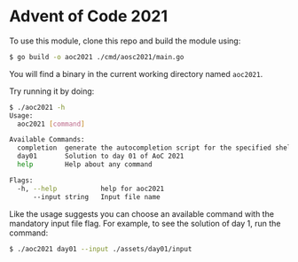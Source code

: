 # Advent of Code 2021

To use this module, clone this repo and build the module using:

``` sh
$ go build -o aoc2021 ./cmd/aosc2021/main.go
```

You will find a binary in the current working directory named `aoc2021`.

Try running it by doing:

``` sh
$ ./aoc2021 -h
Usage:
  aoc2021 [command]

Available Commands:
  completion  generate the autocompletion script for the specified shell
  day01       Solution to day 01 of AoC 2021
  help        Help about any command

Flags:
  -h, --help           help for aoc2021
      --input string   Input file name
```

Like the usage suggests you can choose an available command with the mandatory
input file flag. For example, to see the solution of day 1, run the command:

``` sh
$ ./aoc2021 day01 --input ./assets/day01/input
```
